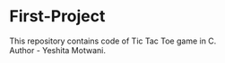 # First-Project
This repository contains code of Tic Tac Toe game in C.
<br>
Author - Yeshita Motwani.
